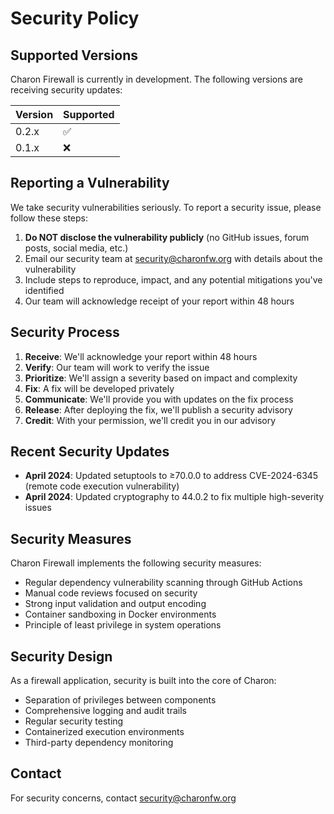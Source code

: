 # Security Policy

## Supported Versions

Charon Firewall is currently in development. The following versions are receiving security updates:

| Version | Supported          |
| ------- | ------------------ |
| 0.2.x   | :white_check_mark: |
| 0.1.x   | :x:                |

## Reporting a Vulnerability

We take security vulnerabilities seriously. To report a security issue, please follow these steps:

1. **Do NOT disclose the vulnerability publicly** (no GitHub issues, forum posts, social media, etc.)
2. Email our security team at security@charonfw.org with details about the vulnerability
3. Include steps to reproduce, impact, and any potential mitigations you've identified
4. Our team will acknowledge receipt of your report within 48 hours

## Security Process

1. **Receive**: We'll acknowledge your report within 48 hours
2. **Verify**: Our team will work to verify the issue
3. **Prioritize**: We'll assign a severity based on impact and complexity
4. **Fix**: A fix will be developed privately
5. **Communicate**: We'll provide you with updates on the fix process
6. **Release**: After deploying the fix, we'll publish a security advisory
7. **Credit**: With your permission, we'll credit you in our advisory

## Recent Security Updates

- **April 2024**: Updated setuptools to ≥70.0.0 to address CVE-2024-6345 (remote code execution vulnerability)
- **April 2024**: Updated cryptography to 44.0.2 to fix multiple high-severity issues

## Security Measures

Charon Firewall implements the following security measures:

- Regular dependency vulnerability scanning through GitHub Actions
- Manual code reviews focused on security
- Strong input validation and output encoding
- Container sandboxing in Docker environments
- Principle of least privilege in system operations

## Security Design

As a firewall application, security is built into the core of Charon:

- Separation of privileges between components
- Comprehensive logging and audit trails
- Regular security testing
- Containerized execution environments
- Third-party dependency monitoring

## Contact

For security concerns, contact security@charonfw.org 